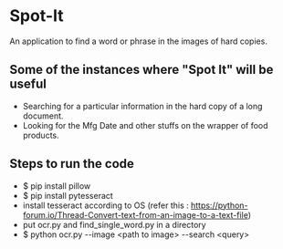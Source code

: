 # Spot-It
An application to find a word or phrase in the images of hard copies. 

## Some of the instances where "Spot It" will be useful
- Searching for a particular information in the hard copy of a long document. 
- Looking for the Mfg Date and other stuffs on the wrapper of food products.

## Steps to run the code
- $ pip install pillow
- $ pip install pytesseract
- install tesseract according to OS (refer this : https://python-forum.io/Thread-Convert-text-from-an-image-to-a-text-file)
- put ocr.py and find_single_word.py in a directory
- $ python ocr.py --image \<path to image\> --search \<query\>
